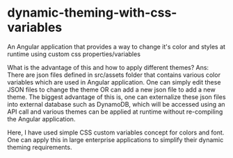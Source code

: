 # dynamic-theming-with-css-variables
An Angular application that provides a way to change it's color and styles at runtime using custom css properties/variables

What is the advantage of this and how to apply different themes?
Ans: 
There are json files defined in src/assets folder that contains various color variables which are used in Angular application. One can simply edit these JSON files to change the theme OR can add a new json file to add a new theme.
The biggest advantage of this is, one can externalize these json files into external database such as DynamoDB, which will be accessed using an API call and various themes can be applied at runtime without re-compiling the Angular application.

Here, I have used simple CSS custom variables concept for colors and font. One can apply this in large enterprise applications to simplify their dynamic theming requirements.

